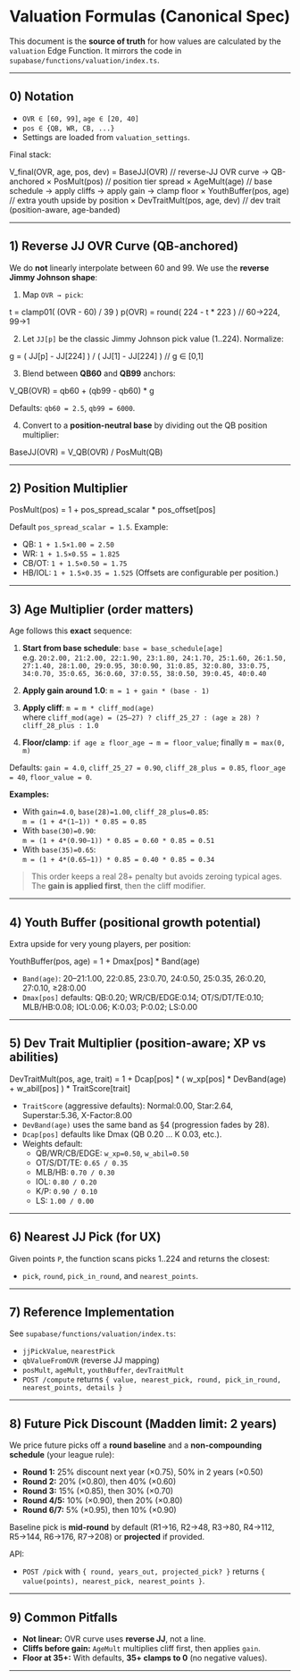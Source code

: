 # Valuation Formulas (Canonical Spec)

This document is the **source of truth** for how values are calculated by the `valuation` Edge Function. It mirrors the code in `supabase/functions/valuation/index.ts`.

---

## 0) Notation
- `OVR ∈ [60, 99]`, `age ∈ [20, 40]`
- `pos ∈ {QB, WR, CB, ...}`
- Settings are loaded from `valuation_settings`.

Final stack:

V_final(OVR, age, pos, dev) =
BaseJJ(OVR) // reverse-JJ OVR curve → QB-anchored
× PosMult(pos) // position tier spread
× AgeMult(age) // base schedule → apply cliffs → apply gain → clamp floor
× YouthBuffer(pos, age) // extra youth upside by position
× DevTraitMult(pos, age, dev) // dev trait (position-aware, age-banded)


---

## 1) Reverse JJ OVR Curve (QB-anchored)
We do **not** linearly interpolate between 60 and 99. We use the **reverse Jimmy Johnson shape**:

1. Map `OVR → pick`:

t = clamp01( (OVR - 60) / 39 )
p(OVR) = round( 224 - t * 223 ) // 60→224, 99→1

2. Let `JJ[p]` be the classic Jimmy Johnson pick value (1..224). Normalize:

g = ( JJ[p] - JJ[224] ) / ( JJ[1] - JJ[224] ) // g ∈ [0,1]

3. Blend between **QB60** and **QB99** anchors:

V_QB(OVR) = qb60 + (qb99 - qb60) * g

Defaults: `qb60 = 2.5`, `qb99 = 6000`.

4. Convert to a **position-neutral base** by dividing out the QB position multiplier:

BaseJJ(OVR) = V_QB(OVR) / PosMult(QB)


---

## 2) Position Multiplier

PosMult(pos) = 1 + pos_spread_scalar * pos_offset[pos]

Default `pos_spread_scalar = 1.5`. Example:
- QB: `1 + 1.5×1.00 = 2.50`
- WR: `1 + 1.5×0.55 = 1.825`
- CB/OT: `1 + 1.5×0.50 = 1.75`
- HB/IOL: `1 + 1.5×0.35 = 1.525`
(Offsets are configurable per position.)

---

## 3) Age Multiplier (order matters)
Age follows this **exact** sequence:

1) **Start from base schedule**: `base = base_schedule[age]`  
   e.g. `20:2.00, 21:2.00, 22:1.90, 23:1.80, 24:1.70, 25:1.60, 26:1.50, 27:1.40, 28:1.00, 29:0.95, 30:0.90, 31:0.85, 32:0.80, 33:0.75, 34:0.70, 35:0.65, 36:0.60, 37:0.55, 38:0.50, 39:0.45, 40:0.40`

2) **Apply gain around 1.0**: `m = 1 + gain * (base - 1)`

3) **Apply cliff**: `m = m * cliff_mod(age)`  
   where `cliff_mod(age) = (25–27) ? cliff_25_27 : (age ≥ 28) ? cliff_28_plus : 1.0`

4) **Floor/clamp**: `if age ≥ floor_age → m = floor_value`; finally `m = max(0, m)`

Defaults: `gain = 4.0`, `cliff_25_27 = 0.90`, `cliff_28_plus = 0.85`, `floor_age = 40`, `floor_value = 0`.

**Examples:**
- With `gain=4.0`, `base(28)=1.00`, `cliff_28_plus=0.85`:  
  `m = (1 + 4*(1−1)) * 0.85 = 0.85`
- With `base(30)=0.90`:  
  `m = (1 + 4*(0.90−1)) * 0.85 = 0.60 * 0.85 = 0.51`
- With `base(35)=0.65`:  
  `m = (1 + 4*(0.65−1)) * 0.85 = 0.40 * 0.85 = 0.34`

> This order keeps a real 28+ penalty but avoids zeroing typical ages. The **gain is applied first**, then the cliff modifier.

---

## 4) Youth Buffer (positional growth potential)
Extra upside for very young players, per position:

YouthBuffer(pos, age) = 1 + Dmax[pos] * Band(age)

- `Band(age)`: 20–21:1.00, 22:0.85, 23:0.70, 24:0.50, 25:0.35, 26:0.20, 27:0.10, ≥28:0.00
- `Dmax[pos]` defaults: QB:0.20; WR/CB/EDGE:0.14; OT/S/DT/TE:0.10; MLB/HB:0.08; IOL:0.06; K:0.03; P:0.02; LS:0.00

---

## 5) Dev Trait Multiplier (position-aware; XP vs abilities)

DevTraitMult(pos, age, trait) =
1 + Dcap[pos] * ( w_xp[pos] * DevBand(age) + w_abil[pos] ) * TraitScore[trait]

- `TraitScore` (aggressive defaults): Normal:0.00, Star:2.64, Superstar:5.36, X-Factor:8.00
- `DevBand(age)` uses the same band as §4 (progression fades by 28).
- `Dcap[pos]` defaults like Dmax (QB 0.20 … K 0.03, etc.).
- Weights default:
  - QB/WR/CB/EDGE: `w_xp=0.50`, `w_abil=0.50`
  - OT/S/DT/TE: `0.65 / 0.35`
  - MLB/HB: `0.70 / 0.30`
  - IOL: `0.80 / 0.20`
  - K/P: `0.90 / 0.10`
  - LS: `1.00 / 0.00`

---

## 6) Nearest JJ Pick (for UX)
Given points `P`, the function scans picks 1..224 and returns the closest:
- `pick`, `round`, `pick_in_round`, and `nearest_points`.

---

## 7) Reference Implementation
See `supabase/functions/valuation/index.ts`:
- `jjPickValue`, `nearestPick`
- `qbValueFromOVR` (reverse JJ mapping)
- `posMult`, `ageMult`, `youthBuffer`, `devTraitMult`
- `POST /compute` returns `{ value, nearest_pick, round, pick_in_round, nearest_points, details }`

---

## 8) Future Pick Discount (Madden limit: 2 years)

We price future picks off a **round baseline** and a **non-compounding schedule** (your league rule):

- **Round 1:** 25% discount next year (×0.75), 50% in 2 years (×0.50)
- **Round 2:** 20% (×0.80), then 40% (×0.60)
- **Round 3:** 15% (×0.85), then 30% (×0.70)
- **Round 4/5:** 10% (×0.90), then 20% (×0.80)
- **Round 6/7:** 5% (×0.95), then 10% (×0.90)

Baseline pick is **mid-round** by default (R1→16, R2→48, R3→80, R4→112, R5→144, R6→176, R7→208) or **projected** if provided.

API:
- `POST /pick` with `{ round, years_out, projected_pick? }` returns `{ value(points), nearest_pick, nearest_points }`.

---

## 9) Common Pitfalls
- **Not linear:** OVR curve uses **reverse JJ**, not a line.
- **Cliffs before gain:** `AgeMult` multiplies cliff first, then applies `gain`.
- **Floor at 35+:** With defaults, **35+ clamps to 0** (no negative values).

---
